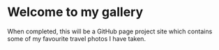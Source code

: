 # Welcome to my gallery

When completed, this will be a GitHub page project site which contains some of my favourite travel photos I have taken.